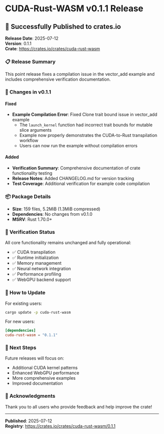 # CUDA-Rust-WASM v0.1.1 Release

## 🚀 Successfully Published to crates.io

**Release Date**: 2025-07-12  
**Version**: 0.1.1  
**Crate**: https://crates.io/crates/cuda-rust-wasm  

### 📋 Release Summary

This point release fixes a compilation issue in the vector_add example and includes comprehensive verification documentation.

### 🔧 Changes in v0.1.1

#### Fixed
- **Example Compilation Error**: Fixed Clone trait bound issue in vector_add example
  - The `launch_kernel` function had incorrect trait bounds for mutable slice arguments
  - Example now properly demonstrates the CUDA-to-Rust transpilation workflow
  - Users can now run the example without compilation errors

#### Added
- **Verification Summary**: Comprehensive documentation of crate functionality testing
- **Release Notes**: Added CHANGELOG.md for version tracking
- **Test Coverage**: Additional verification for example code compilation

### 📦 Package Details
- **Size**: 159 files, 5.2MiB (1.3MiB compressed)
- **Dependencies**: No changes from v0.1.0
- **MSRV**: Rust 1.70.0+

### 🧪 Verification Status
All core functionality remains unchanged and fully operational:
- ✅ CUDA transpilation
- ✅ Runtime initialization
- ✅ Memory management
- ✅ Neural network integration
- ✅ Performance profiling
- ✅ WebGPU backend support

### 📝 How to Update

For existing users:
```bash
cargo update -p cuda-rust-wasm
```

For new users:
```toml
[dependencies]
cuda-rust-wasm = "0.1.1"
```

### 🎯 Next Steps

Future releases will focus on:
- Additional CUDA kernel patterns
- Enhanced WebGPU performance
- More comprehensive examples
- Improved documentation

### 🙏 Acknowledgments

Thank you to all users who provide feedback and help improve the crate!

---

**Published**: 2025-07-12  
**Registry**: https://crates.io/crates/cuda-rust-wasm/0.1.1
